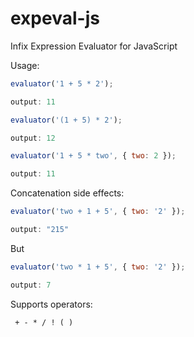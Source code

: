 # expeval-js
Infix Expression Evaluator for JavaScript

Usage:

```javascript
evaluator('1 + 5 * 2');

output: 11
```



```javascript
evaluator('(1 + 5) * 2');

output: 12
```


```javascript
evaluator('1 + 5 * two', { two: 2 });

output: 11
```

Concatenation side effects:
```javascript
evaluator('two + 1 + 5', { two: '2' });

output: "215"
```
But
```javascript
evaluator('two * 1 + 5', { two: '2' });

output: 7
```

Supports operators:
```
 + - * / ! ( )
```

